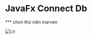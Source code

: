 # JavaFx Connect Db

*** chọn thư viện marven


![Lir](https://user-images.githubusercontent.com/88050477/173601639-5f538c1b-d2dc-4111-8025-8356a9e489f1.PNG)




